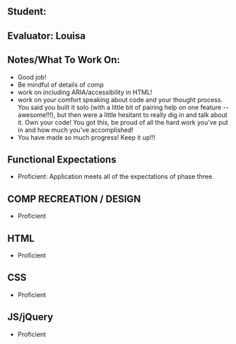 ## Student:
## Evaluator: Louisa
## Notes/What To Work On:

- Good job!
- Be mindful of details of comp
- work on including ARIA/accessibility in HTML!
- work on your comfort speaking about code and your thought process. You said you built it solo (with a little bit of pairing help on one feature -- awesome!!!), but then were a little hesitant to really dig in and talk about it. Own your code! You got this, be proud of all the hard work you've put in and how much you've accomplished!
- You have made so much progress! Keep it up!!!

## Functional Expectations

* Proficient: Application meets all of the expectations of phase three.  


## COMP RECREATION / DESIGN

* Proficient  



## HTML

* Proficient


## CSS

* Proficient


## JS/jQuery

* Proficient
